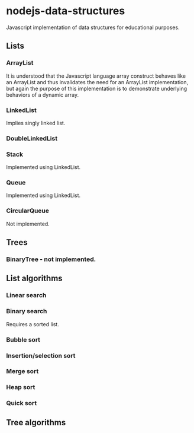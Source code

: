 # nodejs-data-structures
Javascript implementation of data structures for educational purposes.

## Lists
### ArrayList
It is understood that the Javascript language array construct behaves like an ArrayList and thus invalidates the need for an ArrayList implementation, but again the purpose of this implementation is to demonstrate underlying behaviors of a dynamic array.
### LinkedList
Implies singly linked list.
### DoubleLinkedList

### Stack
Implemented using LinkedList.
### Queue
Implemented using LinkedList.
### CircularQueue
Not implemented.

## Trees
### BinaryTree - not implemented.

## List algorithms
### Linear search
### Binary search
Requires a sorted list.
### Bubble sort
### Insertion/selection sort
### Merge sort
### Heap sort
### Quick sort

## Tree algorithms

